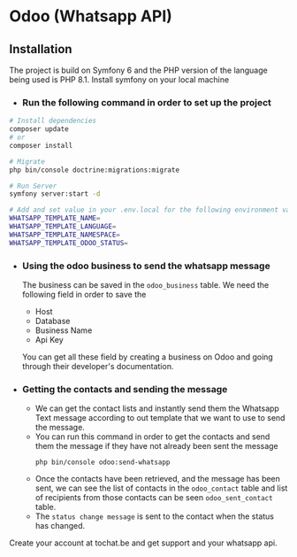 # Odoo (Whatsapp API)

## Installation

The project is build on Symfony 6 and the PHP version of the language being used is PHP 8.1. Install symfony on your
local machine

- ### Run the following command in order to set up the project

```bash
# Install dependencies
composer update
# or
composer install

# Migrate 
php bin/console doctrine:migrations:migrate

# Run Server
symfony server:start -d

# Add and set value in your .env.local for the following environment variables
WHATSAPP_TEMPLATE_NAME=
WHATSAPP_TEMPLATE_LANGUAGE=
WHATSAPP_TEMPLATE_NAMESPACE=
WHATSAPP_TEMPLATE_ODOO_STATUS=
```

- ### Using the odoo business to send the whatsapp message

  The business can be saved in the `odoo_business` table. We need the following field in order to save the
    - Host
    - Database
    - Business Name
    - Api Key

  You can get all these field by creating a business on Odoo and going through their developer's documentation.

- ### Getting the contacts and sending the message
    - We can get the contact lists and instantly send them the Whatsapp Text message according to out template that we
      want to use to send the message.
    - You can run this command in order to get the contacts and send them the message if they have not already been sent
      the message
      ```
      php bin/console odoo:send-whatsapp
      ```
    - Once the contacts have been retrieved, and the message has been sent, we can see the list of contacts in the
      `odoo_contact` table and list of recipients from those contacts can be seen `odoo_sent_contact` table. 
    - The `status change message` is sent to the contact when the status has changed.

Create your account at tochat.be and get support and your whatsapp api.
